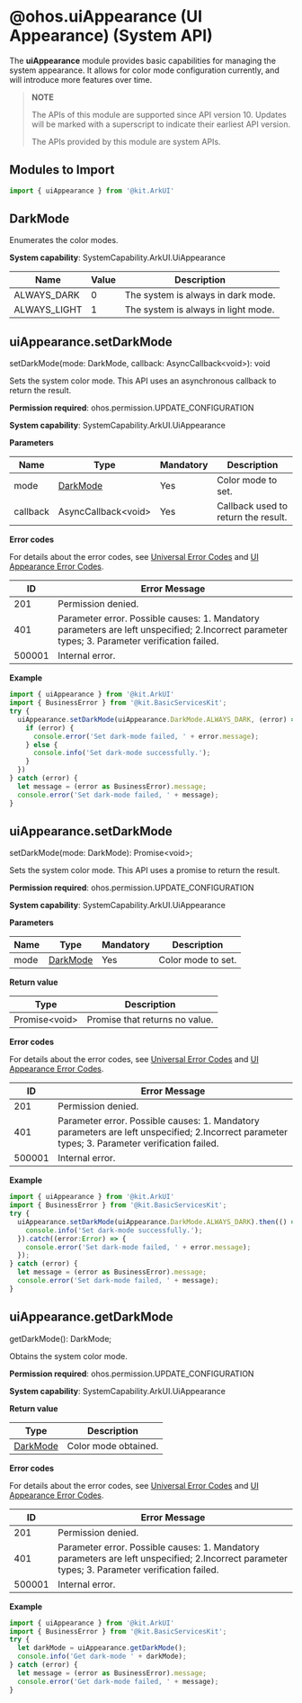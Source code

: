 # @ohos.uiAppearance (UI Appearance) (System API)

The **uiAppearance** module provides basic capabilities for managing the system appearance. It allows for color mode configuration currently, and will introduce more features over time.

> **NOTE**
>
> The APIs of this module are supported since API version 10. Updates will be marked with a superscript to indicate their earliest API version.
>
> The APIs provided by this module are system APIs.


## Modules to Import

```ts
import { uiAppearance } from '@kit.ArkUI'
```


## DarkMode

Enumerates the color modes.


**System capability**: SystemCapability.ArkUI.UiAppearance

| Name | Value | Description |
| -- | -- | -- |
| ALWAYS_DARK | 0 | The system is always in dark mode. |
| ALWAYS_LIGHT | 1 | The system is always in light mode. |


## uiAppearance.setDarkMode

setDarkMode(mode: DarkMode, callback: AsyncCallback\<void>): void

Sets the system color mode. This API uses an asynchronous callback to return the result.

**Permission required**: ohos.permission.UPDATE_CONFIGURATION

**System capability**: SystemCapability.ArkUI.UiAppearance

**Parameters** 

| Name | Type | Mandatory | Description |
| -- | -- | -- | -- |
| mode | [DarkMode](#darkmode) | Yes | Color mode to set. |
| callback | AsyncCallback\<void>| Yes | Callback used to return the result. |

**Error codes**

For details about the error codes, see [Universal Error Codes](../errorcode-universal.md) and [UI Appearance Error Codes](errorcode-uiappearance.md).

| ID | Error Message |
| -- | -- |
| 201 | Permission denied. |
| 401      | Parameter error. Possible causes: 1. Mandatory parameters are left unspecified; 2.Incorrect parameter types; 3. Parameter verification failed.   |
| 500001 | Internal error. |

**Example** 

  ```ts
import { uiAppearance } from '@kit.ArkUI'
import { BusinessError } from '@kit.BasicServicesKit';
try {
    uiAppearance.setDarkMode(uiAppearance.DarkMode.ALWAYS_DARK, (error) => {
      if (error) {
        console.error('Set dark-mode failed, ' + error.message);
      } else {
        console.info('Set dark-mode successfully.');
      }
    })
} catch (error) {
    let message = (error as BusinessError).message;
    console.error('Set dark-mode failed, ' + message);
}
  ```


## uiAppearance.setDarkMode

setDarkMode(mode: DarkMode): Promise\<void>;

Sets the system color mode. This API uses a promise to return the result.

**Permission required**: ohos.permission.UPDATE_CONFIGURATION

**System capability**: SystemCapability.ArkUI.UiAppearance

**Parameters** 

| Name | Type | Mandatory | Description |
| -- | -- | -- | -- |
| mode | [DarkMode](#darkmode) | Yes | Color mode to set. |

**Return value**

| Type  | Description                          |
| ------ | ------------------------------ |
| Promise\<void> | Promise that returns no value.|

**Error codes**

For details about the error codes, see [Universal Error Codes](../errorcode-universal.md) and [UI Appearance Error Codes](errorcode-uiappearance.md).

| ID | Error Message |
| -- | -- |
| 201 | Permission denied. |
| 401      | Parameter error. Possible causes: 1. Mandatory parameters are left unspecified; 2.Incorrect parameter types; 3. Parameter verification failed.   |
| 500001 | Internal error. |

**Example** 

  ```ts
import { uiAppearance } from '@kit.ArkUI'
import { BusinessError } from '@kit.BasicServicesKit';
try {
    uiAppearance.setDarkMode(uiAppearance.DarkMode.ALWAYS_DARK).then(() => {
      console.info('Set dark-mode successfully.');
    }).catch((error:Error) => {
      console.error('Set dark-mode failed, ' + error.message);
    });
} catch (error) {
    let message = (error as BusinessError).message;
    console.error('Set dark-mode failed, ' + message);
}
  ```


## uiAppearance.getDarkMode

getDarkMode(): DarkMode;

Obtains the system color mode.

**Permission required**: ohos.permission.UPDATE_CONFIGURATION

**System capability**: SystemCapability.ArkUI.UiAppearance

**Return value** 

| Type | Description |
| -- | -- |
|[DarkMode](#darkmode) | Color mode obtained. |

**Error codes**

For details about the error codes, see [Universal Error Codes](../errorcode-universal.md) and [UI Appearance Error Codes](errorcode-uiappearance.md).

| ID | Error Message |
| -- | -- |
| 201 | Permission denied. |
| 401      | Parameter error. Possible causes: 1. Mandatory parameters are left unspecified; 2.Incorrect parameter types; 3. Parameter verification failed.   |
| 500001 | Internal error. |

**Example** 

  ```ts
import { uiAppearance } from '@kit.ArkUI'
import { BusinessError } from '@kit.BasicServicesKit';
try {
    let darkMode = uiAppearance.getDarkMode();
    console.info('Get dark-mode ' + darkMode);
} catch (error) {
    let message = (error as BusinessError).message;
    console.error('Get dark-mode failed, ' + message);
}
  ```
